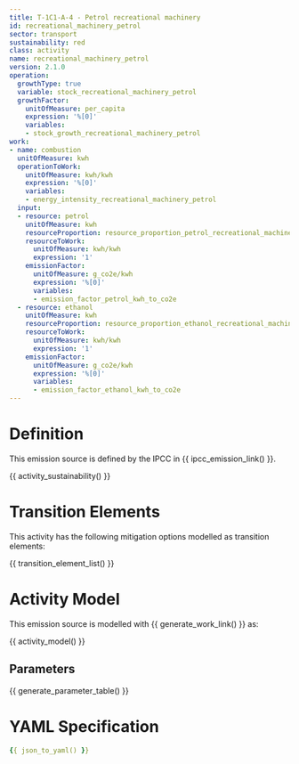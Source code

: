 ```yaml
---
title: T-1C1-A-4 - Petrol recreational machinery
id: recreational_machinery_petrol
sector: transport
sustainability: red
class: activity
name: recreational_machinery_petrol
version: 2.1.0
operation:
  growthType: true
  variable: stock_recreational_machinery_petrol
  growthFactor:
    unitOfMeasure: per_capita
    expression: '%[0]'
    variables:
    - stock_growth_recreational_machinery_petrol
work:
- name: combustion
  unitOfMeasure: kwh
  operationToWork:
    unitOfMeasure: kwh/kwh
    expression: '%[0]'
    variables:
    - energy_intensity_recreational_machinery_petrol
  input:
  - resource: petrol
    unitOfMeasure: kwh
    resourceProportion: resource_proportion_petrol_recreational_machinery
    resourceToWork:
      unitOfMeasure: kwh/kwh
      expression: '1'
    emissionFactor:
      unitOfMeasure: g_co2e/kwh
      expression: '%[0]'
      variables:
      - emission_factor_petrol_kwh_to_co2e
  - resource: ethanol
    unitOfMeasure: kwh
    resourceProportion: resource_proportion_ethanol_recreational_machinery
    resourceToWork:
      unitOfMeasure: kwh/kwh
      expression: '1'
    emissionFactor:
      unitOfMeasure: g_co2e/kwh
      expression: '%[0]'
      variables:
      - emission_factor_ethanol_kwh_to_co2e
---
```

# Definition
This emission source is defined by the IPCC in {{ ipcc_emission_link() }}.


{{ activity_sustainability() }}

# Transition Elements

This activity has the following mitigation options modelled as transition elements:

{{ transition_element_list() }}

# Activity Model
This emission source is modelled with {{ generate_work_link() }} as:

{{ activity_model() }}

## Parameters

{{ generate_parameter_table() }}

# YAML Specification

```yaml
{{ json_to_yaml() }}
```
